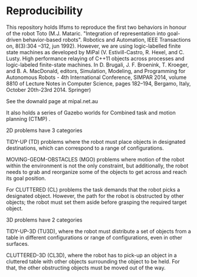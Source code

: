 # Reproducibility

This repository holds llfsms to reproduce the first two behaviors in
honour of the robot Toto (M.J. Mataric. "Integration of representation 
into goal-driven behavior-based robots". Robotics
and Automation, IEEE Transactions on, 8(3):304 –312, jun 1992).
However, we are using logic-labelled finite state machines as developed
by MiPal (V. Estivill-Castro, R. Hexel, and C. Lusty. High performance relaying of C++11 objects across processes and logic-labeled finite-state machines. In D. Brugali, J. F. Broenink, T. Kroeger, and B. A. MacDonald, editors, Simulation, Modeling, and Programming for Autonomous Robots - 4th International Conference, SIMPAR 2014, volume 8810 of Lecture Notes in Computer Science, pages 182–194, Bergamo, Italy, October 20th-23rd 2014. Springer)

See the downald page at mipal.net.au

It also holds a series of Gazebo worlds for Combined task and motion 
planning (CTMP) .

2D problems have 3 categories

TIDY-UP (TD) problems where the robot must place objects in designated destinations, which can correspond to a range of configurations.

MOVING-GEOM-OBSTACLES (MGO) problems where motion of the robot within the environment is not the only constraint, but additionally, the robot needs to grab and reorganize some of the objects to get across and reach its goal position. 

For CLUTTERED (CL) problems the task demands that the robot picks a designated object. However, the path for the robot is obstructed by other objects; the robot must set them aside before grasping the required target object. 

3D problems have 2 categories

 TIDY-UP-3D (TU3D), where the robot must distribute a set of objects from a table in different configurations or range of configurations, even in other surfaces.

CLUTTERED-3D (CL3D), where the robot has to pick-up an object in a cluttered table with other objects surrounding the object to be held. For that, the other obstructing objects must be moved out of the way.
